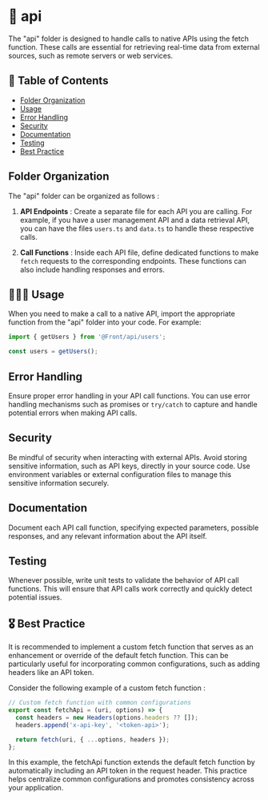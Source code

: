 # 📁 api

The "api" folder is designed to handle calls to native APIs using the fetch function. These calls are essential for retrieving real-time data from external sources, such as remote servers or web services.

## 📑 Table of Contents

- [Folder Organization](#folder-organization)
- [Usage](#usage)
- [Error Handling](#error-handling)
- [Security](#security)
- [Documentation](#documentation)
- [Testing](#testing)
- [Best Practice](#best-practice)

## <span id="folder-organization">Folder Organization</span>

The "api" folder can be organized as follows :

1. **API Endpoints** : Create a separate file for each API you are calling. For example, if you have a user management API and a data retrieval API, you can have the files `users.ts` and `data.ts` to handle these respective calls.

2. **Call Functions** : Inside each API file, define dedicated functions to make `fetch` requests to the corresponding endpoints. These functions can also include handling responses and errors.

## <span id="usage">🧑🏻‍💻 Usage</span>

When you need to make a call to a native API, import the appropriate function from the "api" folder into your code. For example:

```javascript
import { getUsers } from '@Front/api/users';

const users = getUsers();
```

## <span id="error-handling">Error Handling</span>

Ensure proper error handling in your API call functions. You can use error handling mechanisms such as promises or `try/catch` to capture and handle potential errors when making API calls.

## <span id="security">Security</span>

Be mindful of security when interacting with external APIs. Avoid storing sensitive information, such as API keys, directly in your source code. Use environment variables or external configuration files to manage this sensitive information securely.

## <span id="documentation">Documentation</span>

Document each API call function, specifying expected parameters, possible responses, and any relevant information about the API itself.

## <span id="testing">Testing</span>

Whenever possible, write unit tests to validate the behavior of API call functions. This will ensure that API calls work correctly and quickly detect potential issues.

## <span id="best-practice">🎖️ Best Practice</span>

It is recommended to implement a custom fetch function that serves as an enhancement or override of the default fetch function. This can be particularly useful for incorporating common configurations, such as adding headers like an API token.

Consider the following example of a custom fetch function :

```javascript
// Custom fetch function with common configurations
export const fetchApi = (uri, options) => {
  const headers = new Headers(options.headers ?? []);
  headers.append('x-api-key', '<token-api>');

  return fetch(uri, { ...options, headers });
};
```

In this example, the fetchApi function extends the default fetch function by automatically including an API token in the request header. This practice helps centralize common configurations and promotes consistency across your application.
